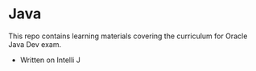 # Java

This repo contains learning materials covering the curriculum for Oracle Java Dev exam.

- Written on Intelli J
